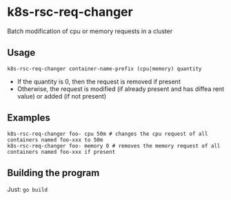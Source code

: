 # k8s-rsc-req-changer
Batch modification of cpu or memory requests in a cluster

## Usage
`k8s-rsc-req-changer container-name-prefix (cpu|memory) quantity`

- If the quantity is 0, then the request is removed if present
- Otherwise, the request is modified (if already present and has diffea rent value) or added (if not present)

## Examples
```
k8s-rsc-req-changer foo- cpu 50m # changes the cpu request of all containers named foo-xxx to 50m
k8s-rsc-req-changer foo- memory 0 # removes the memory request of all containers named foo-xxx if present
```
## Building the program
Just: `go build`
